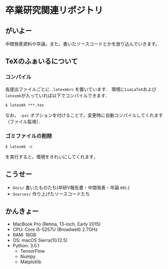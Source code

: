 # 卒業研究関連リポジトリ

## がいよー

中間発表資料や卒論，また，書いたソースコードとかを放り込んでいきます。

## TeXのふぁいるについて

### コンパイル

各提出ファイルごとに `.latexmkrc` を置いています．
環境に`LuaLaTeX`および`latexmk`が入っていれば以下でコンパイルできます．

```
$ latexmk ***.tex
```

なお， `-pvc` オプションを付けることで，変更時に自動コンパイルしてくれます（ファイル監視）．

### ゴミファイルの削除

```
$ latexmk -c
```

を実行すると，環境をきれいにしてくれます，

## こうせー

* `Docs/` 書いたものたち(卒研V報告書・中間発表・卒論 etc.)
* `Sources/` 作り上げたソースコードたち

## かんきょー

* MacBook Pro (Retina, 13-inch, Early 2015)
* CPU: Core i5-5257U (Broadwell) 2.7GHz
* RAM: 16GB
* OS: macOS Sierra(10.12.5)
* Python: 3.5.1
  * TensorFlow
  * Numpy
  * Matplotlib


